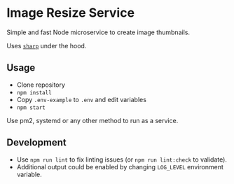 # Image Resize Service

Simple and fast Node microservice to create image thumbnails.

Uses [`sharp`][npm-sharp] under the hood.

## Usage

- Clone repository
- `npm install`
- Copy `.env-example` to `.env` and edit variables
- `npm start`

Use pm2, systemd or any other method to run as a service.

## Development

- Use `npm run lint` to fix linting issues (or `npm run lint:check` to validate).
- Additional output could be enabled by changing `LOG_LEVEL` environment variable.

[npm-sharp]: https://www.npmjs.com/package/sharp
